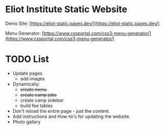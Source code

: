 # Eliot Institute Static Website

Demo Site: [https://eliot-static.pages.dev/](https://eliot-static.pages.dev/)

Menu Generator: [https://www.cssportal.com/css3-menu-generator/](https://www.cssportal.com/css3-menu-generator/)

# TODO List

- Update pages
  - add images
- Dynamically:
  - ~~create menu~~
  - ~~create camp jobs~~
  - create camp sidebar
  - build fee tables
- Don't reload the entire page - just the content.
- Add instructions and How-to's for updating the website.
- Photo gallery